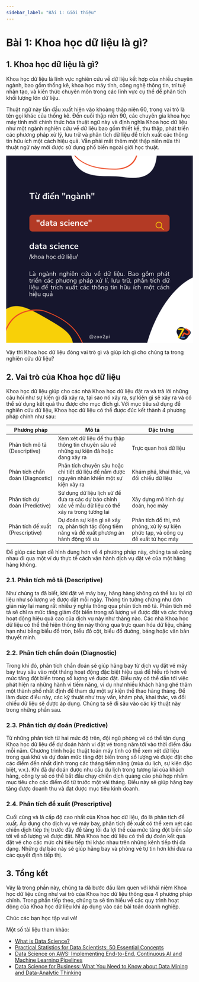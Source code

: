 ```yaml
---
sidebar_label: "Bài 1: Giới thiệu"
---
```


# Bài 1: Khoa học dữ liệu là gì?

## 1. Khoa học dữ liệu là gì?

Khoa học dữ liệu là lĩnh vực nghiên cứu về dữ liệu kết hợp của nhiều chuyên ngành, bao gồm thống kê, khoa học máy tính, công nghệ thông tin, trí tuệ nhân tạo, và kiến thức chuyên môn trong các lĩnh vực cụ thể để phân tích khối lượng lớn dữ liệu.

Thuật ngữ này lần đầu xuất hiện vào khoảng thập niên 60, trong vai trò là tên gọi khác của thống kê. Đến cuối thập niên 90, các chuyên gia khoa học máy tính mới chính thức hóa thuật ngữ này và định nghĩa Khoa học dữ liệu như một ngành nghiên cứu về dữ liệu bao gồm thiết kế, thu thập, phát triển các phương pháp xử lý, lưu trữ  và phân tích dữ liệu để trích xuất các thông tin hữu ích một cách hiệu quả. Vẫn phải mất thêm một thập niên nữa thì thuật ngữ này mới được sử dụng phổ biến ngoài giới học thuật.

![Khoa học dữ liệu là gì](./imgs/ds_df.png)

Vậy thì Khoa học dữ liệu đóng vai trò gì và giúp ích gì cho chúng ta trong nghiên cứu dữ liệu?

## 2. Vai trò của Khoa học dữ liệu

Khoa học dữ liệu giúp cho các nhà Khoa học dữ liệu  đặt ra và trả lời những câu hỏi như sự kiện gì đã xảy ra, tại sao nó xảy ra, sự kiện gì sẽ xảy ra và có thể sử dụng kết quả thu được cho mục đích gì. Với mục tiêu sử dụng để nghiên cứu dữ liệu, Khoa học dữ liệu có thể được đúc kết thành 4 phương pháp chính như sau:

|Phương pháp|Mô tả|Đặc trưng|
|---|---|---|
|Phân tích mô tả (Descriptive)|Xem xét dữ liệu để thu thập thông tin chuyên sâu về những sự kiện đã hoặc đang xảy ra|Trực quan hoá dữ liệu|
|Phân tích chẩn đoán (Diagnostic)|Phân tích chuyên sâu hoặc chi tiết dữ liệu để nắm được nguyên nhân khiến một sự kiện xảy ra|Khám phá, khai thác, và đối chiếu dữ liệu|
|Phân tích dự đoán (Predictive)|Sử dụng dữ liệu lịch sử để đưa ra các dự báo chính xác về mẫu dữ liệu có thể xảy ra trong tương lai|Xây dựng mô hình dự đoán, học máy|
|Phân tích đề xuất (Prescriptive)|Dự đoán sự kiện gì sẽ xảy ra, phân tích tác động tiềm năng và đề xuất phương án hành động tối ưu|Phân tích đồ thị, mô phỏng, xử lý sự kiện phức tạp, và công cụ đề xuất từ học máy|

Để giúp các bạn dễ hình dung hơn về 4 phương pháp này, chúng ta sẽ cũng nhau đi qua một ví dụ thực tế cách vận hành dịch vụ đặt vé của một hãng hàng không.

### 2.1. Phân tích mô tả (Descriptive)

Như chúng ta đã biết, khi đặt vé máy bay, hãng hàng không có thể lưu lại dữ liệu như số lượng vé được đặt mỗi ngày. Thông tin tưởng chừng như đơn giản này lại mang rất nhiều ý nghĩa thông qua phân tích mô tả. Phân tích mô tả sẽ chỉ ra mức tăng giảm đột biến trong số lượng vé được đặt và các tháng hoạt động hiệu quả cao của dịch vụ này như tháng nào. Các nhà Khoa học dữ liệu có thể thể hiện thông tin này thông qua trực quan hóa dữ liệu, chẳng hạn như bằng biểu đồ tròn, biểu đồ cột, biểu đồ đường, bảng hoặc văn bản thuyết minh.

### 2.2. Phân tích chẩn đoán (Diagnostic)

Trong khi đó, phân tích chẩn đoán sẽ giúp hãng bay từ dịch vụ đặt vé máy bay truy sâu vào một tháng hoạt động đặc biệt hiệu quả để hiểu rõ hơn về mức tăng đột biến trong số lượng vé được đặt. Điều này có thể dẫn tới việc phát hiện ra những hành vi tiềm năng, ví dụ như nhiều khách hàng ghé thăm một thành phố nhất định để tham dự một sự kiện thể thao hàng tháng. Để làm được điều này, các kỹ thuật như truy vấn, khám phá, khai thác, và đối chiếu dữ liệu sẽ được áp dụng. Chúng ta sẽ đi sâu vào các kỹ thuật này trong những phần sau.

### 2.3. Phân tích dự đoán (Predictive)

Từ những phân tích từ hai mức độ trên, đội ngũ phòng vé có thể tận dụng Khoa học dữ liệu để dự đoán hành vi đặt vé trong năm tới vào thời điểm đầu mỗi năm. Chương trình hoặc thuật toán máy tính có thể xem xét dữ liệu trong quá khứ và dự đoán mức tăng đột biến trong số lượng vé được đặt cho các điểm đến nhất định trong các tháng tiềm năng (mùa du lịch, sự kiện đặc biệt, v.v.). Khi đã dự đoán được nhu cầu du lịch trong tương lai của khách hàng, công ty sẽ có thể bắt đầu chạy chiến dịch quảng cáo phù hợp nhắm mục tiêu cho các điểm đó từ trước một vài tháng. Điều này sẽ giúp hãng bay tăng được doanh thu và đạt được mục tiêu kinh doanh.

### 2.4. Phân tích đề xuất (Prescriptive)

Cuối cùng và là cấp độ cao nhất của Khoa học dữ liệu, đó là phân tích đề xuất. Áp dụng cho dịch vụ vé máy bay, phân tích đề xuất có thể xem xét các chiến dịch tiếp thị trước đây để tăng tối đa lợi thế của mức tăng đột biến sắp tới về số lượng vé được đặt. Nhà Khoa học dữ liệu có thể dự đoán kết quả đặt vé cho các mức chi tiêu tiếp thị khác nhau trên những kênh tiếp thị đa dạng. Những dự báo này sẽ giúp hãng bay và phòng vé tự tin hơn khi đưa ra các quyết định tiếp thị.

## 3. Tổng kết

Vâỵ là trong phần này, chúng ta đã bước đầu làm quen với khái niệm Khoa học dữ liệu cũng như vai trò của Khoa học dữ liệu thông qua 4 phương pháp chính. Trong phần tiếp theo, chúng ta sẽ tìm hiểu về các quy trình hoạt động của Khoa học dữ liệu khi áp dụng vào các bài toán doanh nghiệp.

Chúc các bạn học tập vui vẻ!

Một số tài liệu tham khảo:

- [What is Data Science?](https://aws.amazon.com/what-is/data-science/)
- [Practical Statistics for Data Scientists: 50 Essential Concepts](https://www.amazon.com/Practical-Statistics-Data-Scientists-Essential/dp/1491952962)
- [Data Science on AWS: Implementing End-to-End, Continuous AI and Machine Learning Pipelines](https://www.amazon.com/Data-Science-AWS-End-End/dp/1492079391)
- [Data Science for Business: What You Need to Know about Data Mining and Data-Analytic Thinking](https://www.amazon.com/Data-Science-Business-Analytic-Thinking/dp/1449361323)
